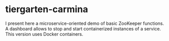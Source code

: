# tiergarten-carmina
I present here a microservice-oriented demo of basic ZooKeeper functions. A dashboard allows to stop and start containerized instances of a service. This version uses Docker containers.
